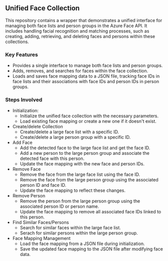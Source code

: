 
## Unified Face Collection

This repository contains a wrapper that demonstrates a unified interface for managing both face lists and person groups in the Azure Face API. It includes handling facial recognition and matching processes, such as creating, adding, retrieving, and deleting faces and persons within these collections.

### Key Features

* Provides a single interface to manage both face lists and person groups.
* Adds, removes, and searches for faces within the face collection.
* Loads and saves face mapping data to a JSON file, tracking face IDs in face lists and their associations with face IDs and person IDs in person groups.

### Steps Involved

* Initialization:
    * Initialize the unified face collection with the necessary parameters.
    * Load existing face mapping or create a new one if it doesn't exist.
* Create/delete Collection
    * Create/delete a large face list with a specific ID.
    * Create/delete a large person group with a specific ID.
* Add Face
    * Add the detected face to the large face list and get the face ID.
    * Add a new person to the large person group and associate the detected face with this person.
    * Update the face mapping with the new face and person IDs.
* Remove Face
    * Remove the face from the large face list using the face ID.
    * Remove the face from the large person group using the associated person ID and face ID.
    * Update the face mapping to reflect these changes.
* Remove Person
    * Remove the person from the large person group using the associated person ID or person name.
    * Update the face mapping to remove all associated face IDs linked to this person.
* Find Similar Faces/Persons
    * Search for similar faces within the large face list.
    * Serach for similar persons within the large person group.  
* Face Mapping Management
    * Load the face mapping from a JSON file during initialization.
    * Save the updated face mapping to the JSON file after modifying face data.




